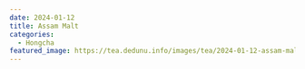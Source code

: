 ```yaml
---
date: 2024-01-12
title: Assam Malt
categories:
  - Hongcha
featured_image: https://tea.dedunu.info/images/tea/2024-01-12-assam-malt-1.jpeg
---
```

